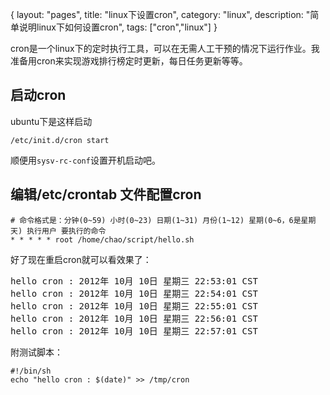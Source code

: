 {
layout: "pages",
title: "linux下设置cron",
category: "linux",
description: "简单说明linux下如何设置cron",
tags: ["cron","linux"]
}

cron是一个linux下的定时执行工具，可以在无需人工干预的情况下运行作业。我准备用cron来实现游戏排行榜定时更新，每日任务更新等等。

启动cron
---
ubuntu下是这样启动
```{bash}
/etc/init.d/cron start
```

顺便用`sysv-rc-conf`设置开机启动</a>吧。

编辑/etc/crontab 文件配置cron
---
```{bash}
# 命令格式是：分钟(0~59) 小时(0~23) 日期(1~31) 月份(1~12) 星期(0~6，6是星期天) 执行用户 要执行的命令
* * * * * root /home/chao/script/hello.sh
```

好了现在重启cron就可以看效果了：
<pre>
hello cron : 2012年 10月 10日 星期三 22:53:01 CST
hello cron : 2012年 10月 10日 星期三 22:54:01 CST
hello cron : 2012年 10月 10日 星期三 22:55:01 CST
hello cron : 2012年 10月 10日 星期三 22:56:01 CST
hello cron : 2012年 10月 10日 星期三 22:57:01 CST
</pre>

附测试脚本：
```{bash}
#!/bin/sh
echo "hello cron : $(date)" >> /tmp/cron
```

